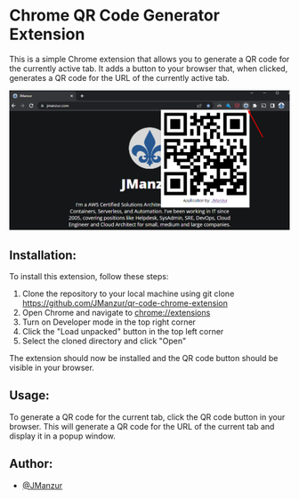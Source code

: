 # Chrome QR Code Generator Extension

This is a simple Chrome extension that allows you to generate a QR code for the currently active tab. It adds a button to your browser that, when clicked, generates a QR code for the URL of the currently active tab.

![App Screenshot](images/qr-code-chrome-extension.png)

## Installation:

To install this extension, follow these steps:

1. Clone the repository to your local machine using git clone https://github.com/JManzur/qr-code-chrome-extension
2. Open Chrome and navigate to [chrome://extensions](chrome://extensions)
3. Turn on Developer mode in the top right corner
4. Click the "Load unpacked" button in the top left corner
5. Select the cloned directory and click "Open"

The extension should now be installed and the QR code button should be visible in your browser.

## Usage:

To generate a QR code for the current tab, click the QR code button in your browser. This will generate a QR code for the URL of the current tab and display it in a popup window.

## Author:

- [@JManzur](https://jmanzur.com)